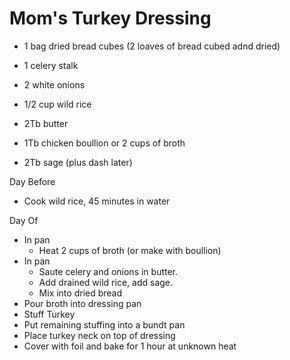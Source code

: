 # Mom's Turkey Dressing

* 1 bag dried bread cubes (2 loaves of bread cubed adnd dried)
* 1 celery stalk
* 2 white onions
* 1/2 cup wild rice

* 2Tb butter
* 1Tb chicken boullion or 2 cups of broth
* 2Tb sage (plus dash later)

Day Before

* Cook wild rice, 45 minutes in water

Day Of

* In pan
  * Heat 2 cups of broth (or make with boullion)
* In pan
  * Saute celery and onions in butter.
  * Add drained wild rice, add sage.
  * Mix into dried bread
* Pour broth into dressing pan
* Stuff Turkey
* Put remaining stuffing into a bundt pan
* Place turkey neck on top of dressing
* Cover with foil and bake for 1 hour at unknown heat
